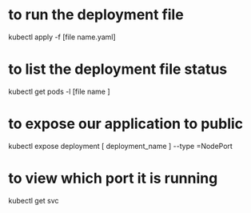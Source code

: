 # to run the deployment file 

kubectl apply -f [file name.yaml]

# to list the deployment file status

kubectl get pods -l [file name ]

# to expose our application to public

kubectl expose deployment [ deployment_name ] --type =NodePort

# to view which port it is running

kubectl get svc